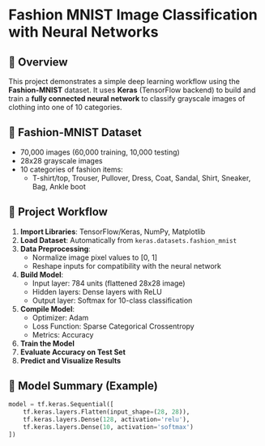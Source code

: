 # Fashion MNIST Image Classification with Neural Networks

## 🧾 Overview

This project demonstrates a simple deep learning workflow using the **Fashion-MNIST** dataset. It uses **Keras** (TensorFlow backend) to build and train a **fully connected neural network** to classify grayscale images of clothing into one of 10 categories.

## 👚 Fashion-MNIST Dataset

- 70,000 images (60,000 training, 10,000 testing)
- 28x28 grayscale images
- 10 categories of fashion items:
  - T-shirt/top, Trouser, Pullover, Dress, Coat, Sandal, Shirt, Sneaker, Bag, Ankle boot

## 🚀 Project Workflow

1. **Import Libraries**: TensorFlow/Keras, NumPy, Matplotlib
2. **Load Dataset**: Automatically from `keras.datasets.fashion_mnist`
3. **Data Preprocessing**:
   - Normalize image pixel values to [0, 1]
   - Reshape inputs for compatibility with the neural network
4. **Build Model**:
   - Input layer: 784 units (flattened 28x28 image)
   - Hidden layers: Dense layers with ReLU
   - Output layer: Softmax for 10-class classification
5. **Compile Model**:
   - Optimizer: Adam
   - Loss Function: Sparse Categorical Crossentropy
   - Metrics: Accuracy
6. **Train the Model**
7. **Evaluate Accuracy on Test Set**
8. **Predict and Visualize Results**

## 🧠 Model Summary (Example)

```python
model = tf.keras.Sequential([
    tf.keras.layers.Flatten(input_shape=(28, 28)),
    tf.keras.layers.Dense(128, activation='relu'),
    tf.keras.layers.Dense(10, activation='softmax')
])
